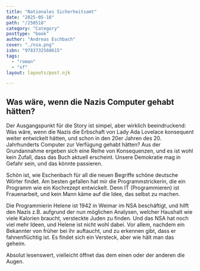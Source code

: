 ```yaml
---
title: "Nationales Sicherheitsamt"
date: "2025-05-18"
path: "/250518"
category: "Category"
posttype: "book"
author: "Andreas Eschbach"
cover: "./nsa.png"
isbn: "9783732560615"
tags:
  - "roman"
  - "sf"
layout: layouts/post.njk

---
```

## Was wäre, wenn die Nazis Computer gehabt hätten?

Der Ausgangspunkt für die Story ist simpel, aber wirklich beeindruckend: Was wäre, wenn die Nazis die Erbschaft von Lady Ada Lovelace konsequent weiter entwickelt hätten, und schon in den 20er Jahren des 20. Jahrhunderts Computer zur Verfügung gehabt hätten? Aus der Grundannahme ergeben sich eine Reihe von Konsequenzen, und es ist wohl kein Zufall, dass das Buch aktuell erscheint. Unsere Demokratie mag in Gefahr sein, und das könnte passieren.

Schön ist, wie Eschenbach für all die neuen Begriffe schöne deutsche Wörter findet. Am besten gefallen hat mir die Programmstrickerin, die ein Programm wie ein Kochrezept entwickelt. Denn IT (Programmieren) ist Frauenarbeit, und kein Mann käme auf die Idee, das selbst zu machen.

Die Programmierin Helene ist 1942 in Weimar im NSA beschäftigt, und hilft den Nazis z.B. aufgrund der nun möglichen Analysen, welcher Haushalt wie viele Kalorien braucht, versteckte Juden zu finden. Und das NSA hat noch viel mehr Ideen, und Helene ist nicht wohl dabei. Vor allem, nachdem ein Bekannter von früher bei ihr auftaucht, und zu erkennen gibt, dass er fahnenflüchtig ist. Es findet sich ein Versteck, aber wie hält man das geheim.

Absolut lesenswert, vielleicht öffnet das dem einen oder der anderen die Augen.
